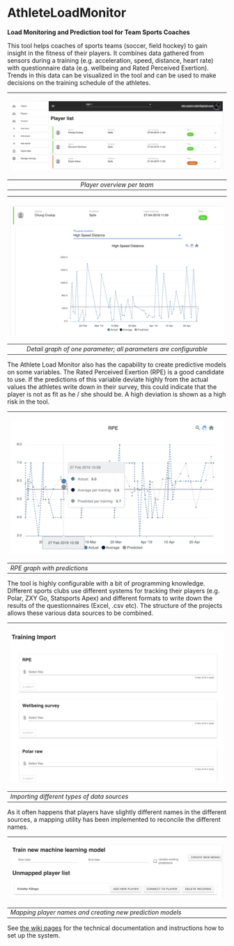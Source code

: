 # AthleteLoadMonitor
**Load Monitoring and Prediction tool for Team Sports Coaches**

This tool helps coaches of sports teams (soccer, field hockey) to gain insight in the fitness of their players. It combines data gathered from sensors during a training (e.g. acceleration, speed, distance, heart rate) with questionnaire data (e.g. wellbeing and Rated Perceived Exertion). Trends in this data can be visualized in the tool and can be used to make decisions on the training schedule of the athletes.

| <p align="center"><img src="https://github.com/SaxionAMI/AthleteLoadMonitor/raw/main/resources/player_list.png"></p> |
|:--:|
|  *Player overview per team*                                                                                                                     |

|<p align="center"><img src="https://github.com/SaxionAMI/AthleteLoadMonitor/raw/main/resources/hs_distance_plot.png" width="600"></p>|
|:--:|
| *Detail graph of one parameter; all parameters are configurable*    |

The Athlete Load Monitor also has the capability to create predictive models on some variables. The Rated Perceived Exertion (RPE) is a good candidate to use. If the predictions of this variable deviate highly from the actual values the athletes write down in their survey, this could indicate that the player is not as fit as he / she should be. A high deviation is shown as a high risk in the tool.

| <p align="center"><img src="https://github.com/SaxionAMI/AthleteLoadMonitor/raw/main/resources/rpe_plot.png" width="600"></p> |
| ----------------------------------------------------------------------------------------------------------------------------- |
|  *RPE graph with predictions*                                                                                                                              |

The tool is highly configurable with a bit of programming knowledge. Different sports clubs use different systems for tracking their players (e.g. Polar, ZXY Go, Statsports Apex) and different formats to write down the results of the questionnaires (Excel, .csv etc). The structure of the projects allows these various data sources to be combined.

| <p align="center"><img src="https://github.com/SaxionAMI/AthleteLoadMonitor/raw/main/resources/import.png" width="600"></p> |
| ------------------------------------------------------------------------------------------------------------------------------------- |
| *Importing different types of data sources*                                                                                                                                      |

As it often happens that players have slightly different names in the different sources, a mapping utility has been implemented to reconcile the different names.

| <p align="center"><img src="https://github.com/SaxionAMI/AthleteLoadMonitor/raw/main/resources/manage_trainings.png" width="600"></p> |
| ------------------------------------------------------------------------------------------------------------------------------------- |
| *Mapping player names and creating new prediction models*                                                                                                                                      |



See [the wiki pages](https://github.com/SaxionAMI/AthleteLoadMonitor/wiki) for the technical documentation and instructions how to set up the system.
